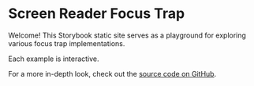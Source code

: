 # Screen Reader Focus Trap

Welcome! This Storybook static site serves as a playground for exploring various focus trap implementations.

Each example is interactive.

For a more in-depth look, check out the [source code on GitHub](https://github.com/thawkin3/screen-reader-focus-trap).
